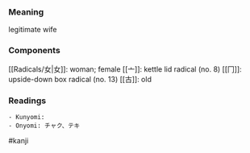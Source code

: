### Meaning

legitimate wife

### Components

[[Radicals/女|女]]: woman; female [[亠]]: kettle lid radical (no. 8) [[冂]]: upside-down box radical (no. 13) [[古]]: old

### Readings

```
- Kunyomi: 
- Onyomi: チャク、テキ
```

#kanji
